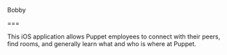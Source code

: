 Bobby

===

This iOS application allows Puppet employees to connect with their peers, find rooms, and generally learn what and who is where at Puppet. 

